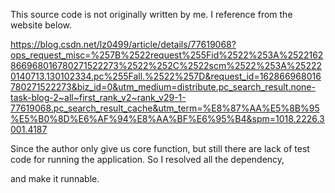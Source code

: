 This source code is not originally written by me. I reference from the website below.



https://blog.csdn.net/lz0499/article/details/77619068?ops_request_misc=%257B%2522request%255Fid%2522%253A%2522162866968016780271522273%2522%252C%2522scm%2522%253A%252220140713.130102334.pc%255Fall.%2522%257D&request_id=162866968016780271522273&biz_id=0&utm_medium=distribute.pc_search_result.none-task-blog-2~all~first_rank_v2~rank_v29-1-77619068.pc_search_result_cache&utm_term=%E8%87%AA%E5%8B%95%E5%B0%8D%E6%AF%94%E8%AA%BF%E6%95%B4&spm=1018.2226.3001.4187



Since the author only give us core function, but still there are lack of test code for running the application. So I resolved all the dependency, 

and make it runnable.